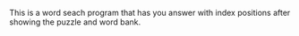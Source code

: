 This is a word seach program that has you answer with index positions after showing the puzzle and word bank.
